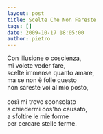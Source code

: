 ```yaml
---
layout: post
title: Scelte Che Non Fareste
tags: []
date: 2009-10-17 18:05:00
author: pietro
---
```

Con illusione o coscienza,<br/>mi volete veder fare,<br/>scelte immense quanto amare,<br/>ma se non è folle questo<br/>non sareste voi al mio posto,<br/><br/>così mi trovo sconsolato<br/>a chiedermi cos'ho causato,<br/>a sfoltire le mie forme<br/>per cercare stelle ferme.
